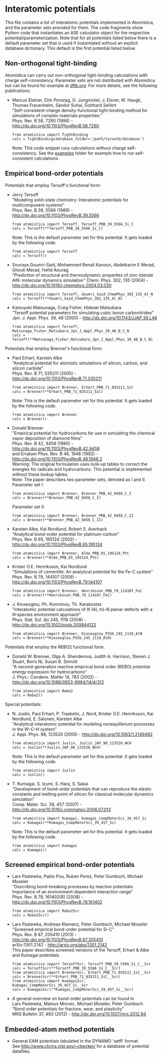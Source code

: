 Interatomic potentials
======================

This file contains a list of interatomic potentials implemented in Atomistica,
and the parameter sets provided for them. The code fragments show Python code
that instantiates an ASE calculator object for the respective
potential/parameterization. Note that for all potentials listed below there is
a default parameter set that is used if instantiated without an explicit
database dictionary. This default is the first potential listed below.

Non-orthogonal tight-binding
----------------------------

Atomistica can carry out non-orthogonal tight-binding calculations with
charge self-consistency. Parameter sets are not distributed with Atomistica but
can be found for example at [dftb.org](http://dftb.org). For more details, see
the following publications:

*   Marcus Elstner, Dirk Porezag, G. Jungnickel, J. Elsner, M. Haugk, Thomas Frauenheim, Sándor Suhai, Gotthard Seifert  
    “Self-consistent-charge density-functional tight-binding method for simulations of complex materials properties.”  
    Phys. Rev. B 58, 7260 (1998) - http://dx.doi.org/10.1103/PhysRevB.58.7260 

        from atomistica import TightBinding  
        calc = TightBinding(database_folder='/path/to/notb/database')

    Note: This code snippet runs calculations without charge self-consistency. See
    the [examples](https://github.com/Atomistica/atomistica/tree/master/examples) folder
    for example how to run self-consistent calculations. 

Empirical bond-order potentials
-------------------------------

Potentials that employ Tersoff's functional form:

*   Jerry Tersoff  
    "Modeling solid-state chemistry: Interatomic potentials for multicomponent systems"  
    Phys. Rev. B 39, 5566 (1989) - http://dx.doi.org/10.1103/PhysRevB.39.5566  

        from atomistica import Tersoff, Tersoff_PRB_39_5566_Si_C  
        calc = Tersoff(**Tersoff_PRB_39_5566_Si_C)

    Note: This is the default parameter set for this potential. It gets loaded
    by the following code.  

        from atomistica import Tersoff  
        calc = Tersoff()

*   Souraya Goumri-Said, Mohammed Benali Kanoun, Abdelkarim E Merad, Ghouti Merad, Hafid Aourag  
    "Prediction of structural and thermodynamic properties of zinc-blende AlN: molecular dynamics simulation"
    Chem. Phys. 302, 135 (2004) - http://dx.doi.org/10.1016/j.chemphys.2004.03.030

        from atomistica import Tersoff, Goumri_Said_ChemPhys_302_135_Al_N  
        calc = Tersoff(**Goumri_Said_ChemPhys_302_135_Al_N)

*   Katsuyuki Matsunaga, Craig Fisher, Hideaki Matsubara  
    "Tersoff potential parameters for simulating cubic boron carbonitrides"  
    Jpn. J. Appl. Phys. 39, 48 (2000) - http://dx.doi.org/10.1143/JJAP.39.L48  

        from atomistica import Tersoff, Matsunaga_Fisher_Matsubara_Jpn_J_Appl_Phys_39_48_B_C_N  
        calc = Tersoff(**Matsunaga_Fisher_Matsubara_Jpn_J_Appl_Phys_39_48_B_C_N)

Potentials that employ Brenner's functional form:

*   Paul Erhart, Karsten Albe  
    "Analytical potential for atomistic simulations of silicon, carbon, and silicon carbide"  
    Phys. Rev. B 71, 035211 (2005) - http://dx.doi.org/10.1103/PhysRevB.71.035211  

        from atomistica import Brenner, Erhart_PRB_71_035211_SiC  
        calc = Brenner(**Erhart_PRB_71_035211_SiC)

    Note: This is the default parameter set for this potential. It gets loaded
    by the following code.  

        from atomistica import Brenner  
        calc = Brenner()

*   Donald Brenner  
    "Empirical potential for hydrocarbons for use in simulating the chemical vapor deposition of diamond films"  
    Phys. Rev. B 42, 9458 (1990) - http://dx.doi.org/10.1103/PhysRevB.42.9458  
    and Erratum Phys. Rev. B 46, 1948 (1992) - http://dx.doi.org/10.1103/PhysRevB.46.1948.2  
    Warning: The original formulation uses look-up tables to correct the
    energies for radicals and hydrocarbons. This potential is implemented
    without these lookup tables.  
    Note: The paper describes two parameter sets, denoted as I and II.  
    Parameter set I:

        from atomistica import Brenner, Brenner_PRB_42_9458_C_I  
        calc = Brenner(**Brenner_PRB_42_9458_C_I)

    Parameter set II:

        from atomistica import Brenner, Brenner_PRB_42_9458_C_II  
        calc = Brenner(**Brenner_PRB_42_9458_C_II)

*   Karsten Albe, Kai Nordlund, Robert S. Averback  
    "Analytical bond-order potential for platinum-carbon"  
    Phys. Rev. B 65, 195124 (2002) - http://dx.doi.org/10.1103/PhysRevB.65.195124  

        from atomistica import Brenner, Albe_PRB_65_195124_PtC  
        calc = Brenner(**Albe_PRB_65_195124_PtC)

*   Krister O.E. Henriksson, Kai Nordlund  
    "Simulations of cementite: An analytical potential for the Fe-C system"  
    Phys. Rev. B 79, 144107 (2009) - http://dx.doi.org/10.1103/PhysRevB.79.144107  

        from atomistica import Brenner, Henriksson_PRB_79_114107_FeC  
        calc = Brenner(**Henriksson_PRB_79_114107_FeC)

*   J. Kioseoglou, Ph. Komninou, Th. Karakostas  
    "Interatomic potential calculations of III (Al, In)-N planar defects with a III‐species environment approach"  
    Phys. Stat. Sol. (b) 245, 1118 (2008) - http://dx.doi.org/10.1002/pssb.200844122  

        from atomistica import Brenner, Kioseoglou_PSSb_245_1118_AlN  
        calc = Brenner(**Kioseoglou_PSSb_245_1118_AlN)

Potentials that employ the REBO2 functional form:

*   Donald W. Brenner, Olga A. Shenderova, Judith A. Harrison, Steven J. Stuart, Boris Ni, Susan B. Sinnott   
    "A second-generation reactive empirical bond order (REBO) potential energy expression for hydrocarbons"   
    J. Phys.: Condens. Matter 14, 783 (2002) - http://dx.doi.org/10.1088/0953-8984/14/4/312  

        from atomistica import Rebo2  
        calc = Rebo2()

Special potentials:

*   N. Juslin, Paul Erhart, P. Traskelin, J. Nord, Krister O.E. Henriksson, Kai Nordlund, E. Salonen, Karsten Albe  
    "Analytical interatomic potential for modeling nonequilibrium processes in the W–C–H system"  
    J. Appl. Phys. 98, 123520 (2005) - http://dx.doi.org/10.1063/1.2149492  

        from atomistica import Juslin, Juslin_JAP_98_123520_WCH  
        calc = Juslin(**Juslin_JAP_98_123520_WCH)

    Note: This is the default parameter set for this potential. It gets loaded
    by the following code.  

        from atomistica import Juslin  
        calc = Juslin()

*   T. Kumagai, S. Izumi, S. Hara, S. Sakai  
    "Development of bond-order potentials that can reproduce the elastic constants and melting point of silicon for classical molecular dynamics simulation"  
    Comp. Mater. Sci. 39, 457 (2007) - http://dx.doi.org/10.1016/j.commatsci.2006.07.013  

        from atomistica import Kumagai, Kumagai_CompMaterSci_39_457_Si  
        calc = Kumagai(**Kumagai_CompMaterSci_39_457_Si)

    Note: This is the default parameter set for this potential. It gets loaded
    by the following code.  

        from atomistica import Kumagai  
        calc = Kumagai()

Screened empirical bond-order potentials
----------------------------------------

*   Lars Pastewka, Pablo Pou, Ruben Perez, Peter Gumbsch, Michael Moseler   
    "Describing bond-breaking processes by reactive potentials: Importance of an environment-dependent interaction range"  
    Phys. Rev. B 78, 161402(R) (2008) - http://dx.doi.org/10.1103/PhysRevB.78.161402  

        from atomistica import Rebo2Scr  
        calc = Rebo2Scr()

*   Lars Pastewka, Andreas Klemenz, Peter Gumbsch, Michael Moseler  
    "Screened empirical bond-order potential for Si-C"  
    Phys. Rev. B 87, 205410 (2013) - http://dx.doi.org/10.1103/PhysRevB.87.205410  
    arXiv:1301.2142 - http://arxiv.org/abs/1301.2142  
    This paper describes screened versions of the Tersoff, Erhart & Albe and
    Kumagai potentials.

        from atomistica import TersoffScr, Tersoff_PRB_39_5566_Si_C__Scr  
        calc = TersoffScr(**Tersoff_PRB_39_5566_Si_C__Scr)  
        from atomistica import BrennerScr, Erhart_PRB_71_035211_SiC__Scr  
        calc = BrennerScr(**Erhart_PRB_71_035211_SiC__Scr)  
        from atomistica import KumagaiScr, Kumagai_CompMaterSci_39_457_Si__Scr  
        calc = KumagaiScr(**Kumagai_CompMaterSci_39_457_Si__Scr)

*   A general overview on bond-order potentials can be found in   
    Lars Pastewka, Matous Mrovec, Michael Moseler, Peter Gumbsch   
    "Bond order potentials for fracture, wear, and plasticity"   
    MRS Bulletin 37, 493 (2012) - http://dx.doi.org/10.1557/mrs.2012.94

Embedded-atom method potentials
-------------------------------

*   General EAM potentials tabulated in the DYNAMO 'setfl' format.  
    See http://www.ctcms.nist.gov/~cbecker/ for a database of potential
    datafiles.

